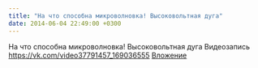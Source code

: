 ```yaml
---
title: "На что способна микроволновка! Высоковольтная дуга"
date: 2014-06-04 22:49:00 +0300
---
```


На что способна микроволновка! Высоковольтная дуга
Видеозапись
<a class="vk-attach" href="https://vk.com/video37791457_169036555">https://vk.com/video37791457_169036555</a>
<a class="vk-attach" href="https://vk.com/video37791457_169036555">Вложение</a>
